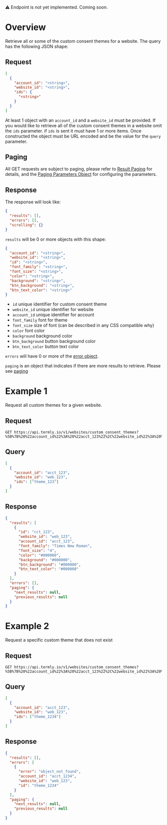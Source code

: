 :warning: Endpoint is not yet implemented. Coming soon.

# Overview

Retrieve all or some of the custom consent themes for a website.  The query has the following JSON shape:

## Request

```JSON
[
  {
    "account_id": "<string>",
    "website_id": "<string>",
    "ids": {
      "<string>"
    }
  }
]
```

At least 1 object with an `account_id` and a `website_id` must be provided.  If you would like to retrieve all of the custom consent themes in a website omit the `ids` parameter.  if `ids` is sent it must have 1 or more items. Once constructed the object must be URL encoded and be the value for the `query` parameter.

## Paging

All GET requests are subject to paging, please refer to [Result Paging](../results_paging.md) for details, and the [Paging Parameters Object](../paging_parameters_object.md) for configuring the parameters.

## Response

The response will look like:

```JSON
{
  "results": [],
  "errors": [],
  "scrolling": {}
}
```

`results` will be 0 or more objects with this shape:

```JSON
{
  "account_id": "<string>",
  "website_id": "<string>",
  "id": "<string>",
  "font_family": "<string>",
  "font_size": "<string>",
  "color": "<string>",
  "background": "<string>",
  "btn_background": "<string>",
  "btn_text_color": "<string>"
}
```

* `id` unique identifier for custom consent theme
* `website_id` unique identifier for website
* `account_id` unique identifier for account
* `font_family` font for theme
* `font_size` size of font (can be described in any CSS compatible why)
* `color` font color
* `background` background color
* `btn_background` button background color
* `btn_text_color` button text color


`errors` will have 0 or more of the [error object](../error_object.md#get-errors).

`paging` is an object that indicates if there are more results to retrieve. Please see [paging](../results_paging.md)


# Example 1

Request all custom themes for a given website.

## Request

```
GET https://api.termly.io/v1/websites/custom_consent_themes?%5B%7B%20%22account_id%22%3A%20%22acct_123%22%2C%22website_id%22%3A%20%22web_123%22%2C%20%22ids%22%3A%20%5B%22theme_123%22%5D%7D%5D
```

## Query

```JSON
[
  {
    "account_id": "acct_123",
    "website_id": "web_123",
    "ids": ["theme_123"]
  }
]
```

## Response

```JSON
{
  "results": [
    {
      "id": "cct_123",
      "website_id": "web_123",
      "account_id": "acct_123",
      "font_family": "Times New Roman",
      "font_size": "4",
      "color": "#000000",
      "background": "#000000",
      "btn_background": "#000000",
      "btn_text_color": "#000000"
    }
  ],
  "errors": [],
  "paging": {
    "next_results": null,
    "previous_results": null
  }
}
```

# Example 2

Request a specific custom theme that does not exist

## Request

```
GET https://api.termly.io/v1/websites/custom_consent_themes?%5B%7B%20%22account_id%22%3A%20%22acct_123%22%2C%22website_id%22%3A%20%22web_123%22%2C%20%22ids%22%3A%20%5B%22theme_1234%22%5D%7D%5D
```

## Query

```JSON
[
  {
    "account_id": "acct_123",
    "website_id": "web_123",
    "ids": ["theme_1234"]
  }
]
```

## Response

```JSON
{
  "results": [],
  "errors": [
    {
      "error": "object_not_found",
      "account_id": "acct_1234",
      "website_id": "web_123",
      "id": "theme_1234"
    }
  ],
  "paging": {
    "next_results": null,
    "previous_results": null
  }
}
```
